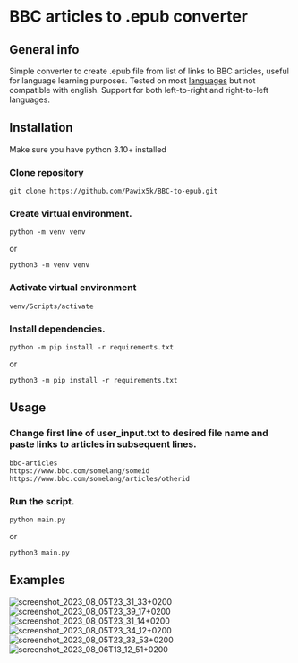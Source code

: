 # BBC articles to .epub converter

## General info
Simple converter to create .epub file from list of links to BBC articles, useful for language learning purposes.
Tested on most [languages](https://www.bbc.co.uk/ws/languages) but not compatible with english.
Support for both left-to-right and right-to-left languages.

## Installation
Make sure you have python 3.10+ installed

### Clone repository

```
git clone https://github.com/Pawix5k/BBC-to-epub.git
```

### Create virtual environment.

```
python -m venv venv
```
or
```
python3 -m venv venv
```

### Activate virtual environment
```
venv/Scripts/activate
```

### Install dependencies.

```
python -m pip install -r requirements.txt
```
or
```
python3 -m pip install -r requirements.txt
```

## Usage

### Change first line of user_input.txt to desired file name and paste links to articles in subsequent lines.
```
bbc-articles
https://www.bbc.com/somelang/someid
https://www.bbc.com/somelang/articles/otherid
```
### Run the script.
```
python main.py
```
or
```
python3 main.py
```

## Examples

![screenshot_2023_08_05T23_31_33+0200](https://github.com/Pawix5k/BBC-to-epub/assets/35242389/36ac7e11-bdc3-45ac-a861-a0f693e246ce)
![screenshot_2023_08_05T23_39_17+0200](https://github.com/Pawix5k/BBC-to-epub/assets/35242389/735a7b2b-78c8-46a9-809f-8f678ad6110b)
![screenshot_2023_08_05T23_31_14+0200](https://github.com/Pawix5k/BBC-to-epub/assets/35242389/907796a2-2206-46bc-9d3e-519683fcb5b9)
![screenshot_2023_08_05T23_34_12+0200](https://github.com/Pawix5k/BBC-to-epub/assets/35242389/7f57b437-c645-4c6b-b705-8425f809d812)
![screenshot_2023_08_05T23_33_53+0200](https://github.com/Pawix5k/BBC-to-epub/assets/35242389/3369c330-5e0e-4c85-8d9e-fd56187fd0b2)
![screenshot_2023_08_06T13_12_51+0200](https://github.com/Pawix5k/BBC-to-epub/assets/35242389/c28ac1fb-0a14-46c9-9936-523aaa7575d1)


